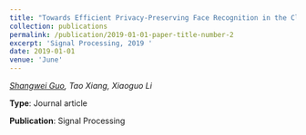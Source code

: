 ```yaml
---
title: "Towards Efficient Privacy-Preserving Face Recognition in the Cloud"
collection: publications
permalink: /publication/2019-01-01-paper-title-number-2
excerpt: 'Signal Processing, 2019 '
date: 2019-01-01
venue: 'June'
---
```

*<u>Shangwei Guo</u>, Tao Xiang, Xiaoguo Li*     

**Type**:	 Journal article

**Publication**:	 Signal Processing


